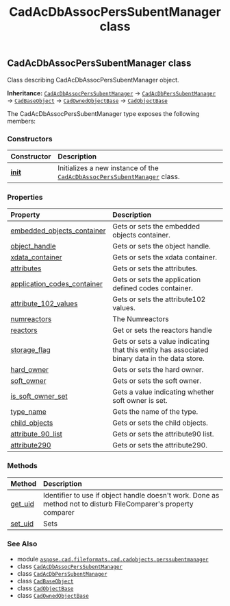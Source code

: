 ﻿---
title: CadAcDbAssocPersSubentManager class
second_title: Aspose.CAD for Python via .NET API References
description: 
type: docs
weight: 10
url: /python-net/aspose.cad.fileformats.cad.cadobjects.perssubentmanager/cadacdbassocperssubentmanager/
is_root: false
---

## CadAcDbAssocPersSubentManager class

Class describing CadAcDbAssocPersSubentManager object.



**Inheritance:** [`CadAcDbAssocPersSubentManager`](/cad/python-net/aspose.cad.fileformats.cad.cadobjects.perssubentmanager/cadacdbassocperssubentmanager) → 
[`CadAcDbPersSubentManager`](/cad/python-net/aspose.cad.fileformats.cad.cadobjects.perssubentmanager/cadacdbperssubentmanager) → 
[`CadBaseObject`](/cad/python-net/aspose.cad.fileformats.cad.cadobjects/cadbaseobject) → 
[`CadOwnedObjectBase`](/cad/python-net/aspose.cad.fileformats.cad.cadobjects/cadownedobjectbase) → 
[`CadObjectBase`](/cad/python-net/aspose.cad.fileformats.cad.cadobjects/cadobjectbase)



The CadAcDbAssocPersSubentManager type exposes the following members:

### Constructors
| Constructor | Description |
| :- | :- |
| [__init__](/cad/python-net/aspose.cad.fileformats.cad.cadobjects.perssubentmanager/cadacdbassocperssubentmanager/__init__/#) | Initializes a new instance of the [`CadAcDbAssocPersSubentManager`](/cad/python-net/aspose.cad.fileformats.cad.cadobjects.perssubentmanager/cadacdbassocperssubentmanager) class. |


### Properties
| Property | Description |
| :- | :- |
| [embedded_objects_container](/cad/python-net/aspose.cad.fileformats.cad.cadobjects.perssubentmanager/cadacdbassocperssubentmanager/embedded_objects_container) | Gets or sets the embedded objects container. |
| [object_handle](/cad/python-net/aspose.cad.fileformats.cad.cadobjects.perssubentmanager/cadacdbassocperssubentmanager/object_handle) | Gets or sets the object handle. |
| [xdata_container](/cad/python-net/aspose.cad.fileformats.cad.cadobjects.perssubentmanager/cadacdbassocperssubentmanager/xdata_container) | Gets or sets the xdata container. |
| [attributes](/cad/python-net/aspose.cad.fileformats.cad.cadobjects.perssubentmanager/cadacdbassocperssubentmanager/attributes) | Gets or sets the attributes. |
| [application_codes_container](/cad/python-net/aspose.cad.fileformats.cad.cadobjects.perssubentmanager/cadacdbassocperssubentmanager/application_codes_container) | Gets or sets the application defined codes container. |
| [attribute_102_values](/cad/python-net/aspose.cad.fileformats.cad.cadobjects.perssubentmanager/cadacdbassocperssubentmanager/attribute_102_values) | Gets or sets the attribute102 values. |
| [numreactors](/cad/python-net/aspose.cad.fileformats.cad.cadobjects.perssubentmanager/cadacdbassocperssubentmanager/numreactors) | The Numreactors |
| [reactors](/cad/python-net/aspose.cad.fileformats.cad.cadobjects.perssubentmanager/cadacdbassocperssubentmanager/reactors) | Get or sets the reactors handle |
| [storage_flag](/cad/python-net/aspose.cad.fileformats.cad.cadobjects.perssubentmanager/cadacdbassocperssubentmanager/storage_flag) | Gets or sets a value indicating that this entity has associated binary data in the data store. |
| [hard_owner](/cad/python-net/aspose.cad.fileformats.cad.cadobjects.perssubentmanager/cadacdbassocperssubentmanager/hard_owner) | Gets or sets the hard owner. |
| [soft_owner](/cad/python-net/aspose.cad.fileformats.cad.cadobjects.perssubentmanager/cadacdbassocperssubentmanager/soft_owner) | Gets or sets the soft owner. |
| [is_soft_owner_set](/cad/python-net/aspose.cad.fileformats.cad.cadobjects.perssubentmanager/cadacdbassocperssubentmanager/is_soft_owner_set) | Gets a value indicating whether soft owner is set. |
| [type_name](/cad/python-net/aspose.cad.fileformats.cad.cadobjects.perssubentmanager/cadacdbassocperssubentmanager/type_name) | Gets the name of the type. |
| [child_objects](/cad/python-net/aspose.cad.fileformats.cad.cadobjects.perssubentmanager/cadacdbassocperssubentmanager/child_objects) | Gets or sets the child objects. |
| [attribute_90_list](/cad/python-net/aspose.cad.fileformats.cad.cadobjects.perssubentmanager/cadacdbassocperssubentmanager/attribute_90_list) | Gets or sets the attribute90 list. |
| [attribute290](/cad/python-net/aspose.cad.fileformats.cad.cadobjects.perssubentmanager/cadacdbassocperssubentmanager/attribute290) | Gets or sets the attribute290. |


### Methods
| Method | Description |
| :- | :- |
| [get_uid](/cad/python-net/aspose.cad.fileformats.cad.cadobjects.perssubentmanager/cadacdbassocperssubentmanager/get_uid/#) | Identifier to use if object handle doesn't work. Done as method not to disturb FileComparer's property comparer |
| [set_uid](/cad/python-net/aspose.cad.fileformats.cad.cadobjects.perssubentmanager/cadacdbassocperssubentmanager/set_uid/#str) | Sets |



### See Also
* module [`aspose.cad.fileformats.cad.cadobjects.perssubentmanager`](..)
* class [`CadAcDbAssocPersSubentManager`](/cad/python-net/aspose.cad.fileformats.cad.cadobjects.perssubentmanager/cadacdbassocperssubentmanager)
* class [`CadAcDbPersSubentManager`](/cad/python-net/aspose.cad.fileformats.cad.cadobjects.perssubentmanager/cadacdbperssubentmanager)
* class [`CadBaseObject`](/cad/python-net/aspose.cad.fileformats.cad.cadobjects/cadbaseobject)
* class [`CadObjectBase`](/cad/python-net/aspose.cad.fileformats.cad.cadobjects/cadobjectbase)
* class [`CadOwnedObjectBase`](/cad/python-net/aspose.cad.fileformats.cad.cadobjects/cadownedobjectbase)
